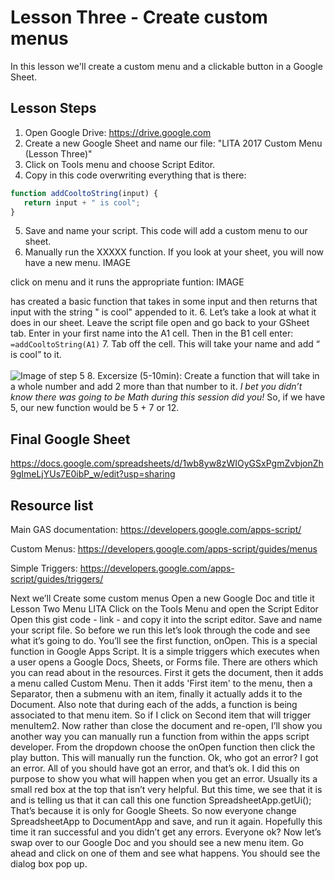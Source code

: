 # Lesson Three - Create custom menus

In this lesson we'll create a custom menu and a clickable button in a Google Sheet.

## Lesson Steps

1. Open Google Drive: https://drive.google.com
2. Create a new Google Sheet and name our file: "LITA 2017 Custom Menu (Lesson Three)"
3. Click on Tools menu and choose Script Editor. 
4. Copy in this code overwriting everything that is there:
```javascript
function addCooltoString(input) {
   return input + " is cool";
}
```
5. Save and name your script. This code will add a custom menu to our sheet. 
6. Manually run the XXXXX function. If you look at your sheet, you will now have a new menu.
IMAGE

click on menu and it runs the appropriate funtion:
IMAGE




has created a basic function that takes in some input and then returns that input with the string " is cool" appended to it. 
6. Let’s take a look at what it does in our sheet. Leave the script file open and go back to your GSheet tab. Enter in your first name into the A1 cell. Then in the B1 cell enter:
```=addCooltoString(A1)```
7. Tab off the cell. This will take your name and add “ is cool” to it.<br /><br />
![Image of step 5](is_cool.png)
8. Excersize (5-10min): Create a function that will take in a whole number and add 2 more than that number to it. *I bet you didn’t know there was going to be Math during this session did you!* So, if we have 5, our new function would be 5 + 7 or 12.

## Final Google Sheet

https://docs.google.com/spreadsheets/d/1wb8yw8zWIOyGSxPgmZvbjonZh9gImeLjYUs7E0ibP_w/edit?usp=sharing

## Resource list

Main GAS documentation: https://developers.google.com/apps-script/

Custom Menus: https://developers.google.com/apps-script/guides/menus

Simple Triggers: https://developers.google.com/apps-script/guides/triggers/



Next we’ll Create some custom menus 
Open a new Google Doc and title it Lesson Two Menu LITA
Click on the Tools Menu and open the Script Editor
Open this gist code - link - and copy it into the script editor.
Save and name your script file.
So before we run this let’s look through the code and see what it’s going to do.
You’ll see the first function, onOpen. This is a special function in Google Apps Script. It is a simple triggers which executes when a user opens a Google Docs, Sheets, or Forms file. There are others which you can read about in the resources. 
First it gets the document, then it adds a menu called Custom Menu. Then it adds 'First item' to the menu, then a Separator, then a submenu with an item, finally it actually adds it to the Document. Also note that during each of the adds, a function is being associated to that menu item. So if I click on Second item that will trigger menuItem2. 
Now rather than close the document and re-open, I’ll show you another way you can manually run a function from within the apps script developer. 
From the dropdown choose the onOpen function then click the play button. This will manually run the function. Ok, who got an error? I got an error. All of you should have got an error, and that’s ok. I did this on purpose to show you what will happen when you get an error. Usually its a small red box at the top that isn’t very helpful. But this time, we see that it is and is telling us that it can call this one function SpreadsheetApp.getUi(); That’s because it is only for Google Sheets. So now everyone change SpreadsheetApp to DocumentApp and save, and run it again. Hopefully this time it ran successful and you didn’t get any errors. Everyone ok?
Now let’s swap over to our Google Doc and you should see a new menu item. Go ahead and click on one of them and see what happens. You should see the dialog box pop up. 



